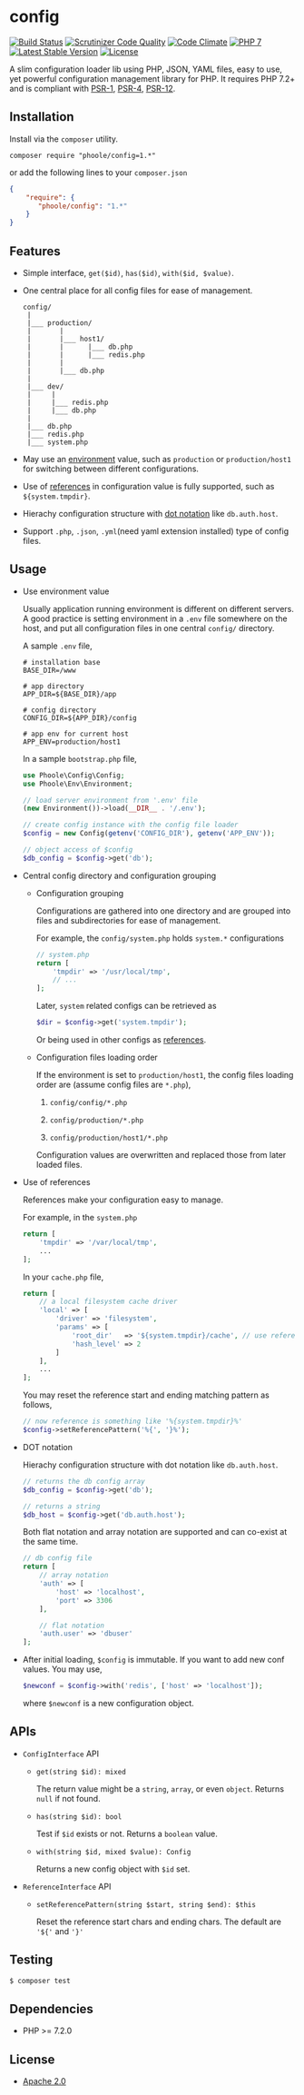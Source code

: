 # config
[![Build Status](https://travis-ci.com/phoole/config.svg?branch=master)](https://travis-ci.com/phoole/config)
[![Scrutinizer Code Quality](https://scrutinizer-ci.com/g/phoole/config/badges/quality-score.png?b=master)](https://scrutinizer-ci.com/g/phoole/config/?branch=master)
[![Code Climate](https://codeclimate.com/github/phoole/config/badges/gpa.svg)](https://codeclimate.com/github/phoole/config)
[![PHP 7](https://img.shields.io/packagist/php-v/phoole/config)](https://packagist.org/packages/phoole/config)
[![Latest Stable Version](https://img.shields.io/github/v/release/phoole/config)](https://packagist.org/packages/phoole/config)
[![License](https://img.shields.io/github/license/phoole/config)]()

A slim configuration loader lib using PHP, JSON, YAML files, easy to use, yet powerful
configuration management library for PHP. It requires PHP 7.2+ and is compliant with
[PSR-1][PSR-1], [PSR-4][PSR-4], [PSR-12][PSR-12].

[PSR-1]: http://www.php-fig.org/psr/psr-1/ "PSR-1: Basic Coding Standard"
[PSR-4]: http://www.php-fig.org/psr/psr-4/ "PSR-4: Autoloader"
[PSR-12]: http://www.php-fig.org/psr/psr-2/ "PSR-12: Extended Coding Style Guide"

Installation
---
Install via the `composer` utility.

```
composer require "phoole/config=1.*"
```

or add the following lines to your `composer.json`

```json
{
    "require": {
       "phoole/config": "1.*"
    }
}
```

Features
---

- Simple interface, `get($id)`, `has($id)`, `with($id, $value)`.

- One central place for all config files for ease of management.

  ```
  config/
   |
   |___ production/
   |       |
   |       |___ host1/
   |       |      |___ db.php
   |       |      |___ redis.php
   |       |
   |       |___ db.php
   |
   |___ dev/
   |     |
   |     |___ redis.php
   |     |___ db.php
   |
   |___ db.php
   |___ redis.php
   |___ system.php
  ```

- May use an [environment](#env) value, such as `production` or `production/host1`
  for switching between different configurations.

- Use of [references](#ref) in configuration value is fully supported, such as
  `${system.tmpdir}`.

- Hierachy configuration structure with [dot notation](#dot) like `db.auth.host`.

- Support `.php`, `.json`, `.yml`(need yaml extension installed) type of config
  files.

Usage
---

- <a name="env"></a>Use environment value

  Usually application running environment is different on different servers. A
  good practice is setting environment in a `.env` file somewhere on the host,
  and put all configuration files in one central `config/` directory.

  A sample `.env` file,

  ```shell
  # installation base
  BASE_DIR=/www

  # app directory
  APP_DIR=${BASE_DIR}/app

  # config directory
  CONFIG_DIR=${APP_DIR}/config

  # app env for current host
  APP_ENV=production/host1
  ```

  In a sample `bootstrap.php` file,

  ```php
  use Phoole\Config\Config;
  use Phoole\Env\Environment;

  // load server environment from '.env' file
  (new Environment())->load(__DIR__ . '/.env');

  // create config instance with the config file loader
  $config = new Config(getenv('CONFIG_DIR'), getenv('APP_ENV'));

  // object access of $config
  $db_config = $config->get('db');
  ```

- <a name="group"></a>Central config directory and configuration grouping

  - Configuration grouping

    Configurations are gathered into one directory and are grouped into files
    and subdirectories for ease of management.

    For example, the `config/system.php` holds `system.*` configurations

    ```php
    // system.php
    return [
        'tmpdir' => '/usr/local/tmp',
        // ...
    ];
    ```

    Later, `system` related configs can be retrieved as

    ```php
    $dir = $config->get('system.tmpdir');
    ```

    Or being used in other configs as [references](#ref).

  - Configuration files loading order

    If the environment is set to `production/host1`, the config files loading
    order are (assume config files are `*.php`),

    1. `config/config/*.php`

    2. `config/production/*.php`

    3. `config/production/host1/*.php`

    Configuration values are overwritten and replaced those from later loaded
    files.

- <a name="ref"></a>Use of references

  References make your configuration easy to manage.

  For example, in the `system.php`

  ```php
  return [
      'tmpdir' => '/var/local/tmp',
      ...
  ];
  ```

  In your `cache.php` file,

  ```php
  return [
      // a local filesystem cache driver
      'local' => [
          'driver' => 'filesystem',
          'params' => [
              'root_dir'   => '${system.tmpdir}/cache', // use reference here
              'hash_level' => 2
          ]
      ],
      ...
  ];
  ```

  You may reset the reference start and ending matching pattern as follows,

  ```php
  // now reference is something like '%{system.tmpdir}%'
  $config->setReferencePattern('%{', '}%');
  ```

- <a name="dot"></a>DOT notation

  Hierachy configuration structure with dot notation like `db.auth.host`.

  ```php
  // returns the db config array
  $db_config = $config->get('db');

  // returns a string
  $db_host = $config->get('db.auth.host');
  ```

  Both flat notation and array notation are supported and can co-exist at the
  same time.

  ```php
  // db config file
  return [
      // array notation
      'auth' => [
          'host' => 'localhost',
          'port' => 3306
      ],

      // flat notation
      'auth.user' => 'dbuser'
  ];
  ```

- <a name="immutable"></a>After initial loading, `$config` is immutable. If you want to
  add new conf values. You may use,

  ```php
  $newconf = $config->with('redis', ['host' => 'localhost']);
  ```
  where `$newconf` is a new configuration object.


APIs
---

- <a name="api_1"></a>`ConfigInterface` API

  - `get(string $id): mixed`

    The return value might be a `string`, `array`, or even `object`. Returns `null`
    if not found.

  - `has(string $id): bool`

    Test if `$id` exists or not. Returns a `boolean` value.

  - `with(string $id, mixed $value): Config`

    Returns a new config object with `$id` set.

- <a name="api_2"></a>`ReferenceInterface` API

  - `setReferencePattern(string $start, string $end): $this`

    Reset the reference start chars and ending chars. The default are `'${'` and
    `'}'`

Testing
---

```bash
$ composer test
```

Dependencies
---

- PHP >= 7.2.0

License
---

- [Apache 2.0](https://www.apache.org/licenses/LICENSE-2.0)
